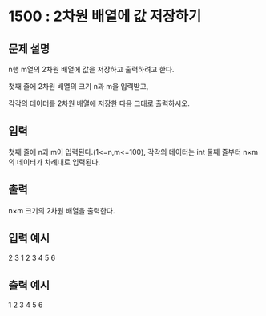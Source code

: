 # 1500 : 2차원 배열에 값 저장하기
  
## 문제 설명    
n행 m열의 2차원 배열에 값을 저장하고 출력하려고 한다.

첫째 줄에 2차원 배열의 크기 n과 m을 입력받고,

각각의 데이터를 2차원 배열에 저장한 다음 그대로 출력하시오.

## 입력
첫째 줄에 n과 m이 입력된다.(1<=n,m<=100), 각각의 데이터는 int
둘째 줄부터 n×m의 데이터가 차례대로 입력된다.

## 출력
n×m 크기의 2차원 배열을 출력한다.

## 입력 예시   
2 3
1 2 3 
4 5 6 

## 출력 예시
1 2 3 
4 5 6 